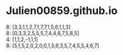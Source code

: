 # Julien00859.github.io

8: [3,3,1,1,2,7,1,7,7,1,5,6,1,1,3]  
8: [0,3,3,2,5,5,5,7,4,4,6,7,5,8,5]  
4: [1,1,2,-1,1,1]  
8: [5,1,5,2,0,2,0,0,1,5,6,3,5,7,4,5,5,4,6,7]  
